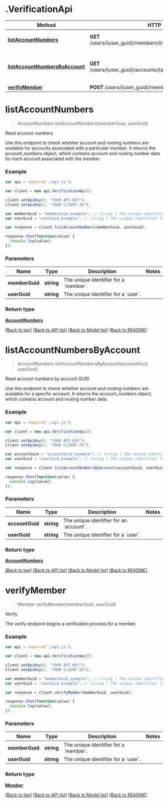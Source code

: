 # .VerificationApi

Method | HTTP request | Description
------------- | ------------- | -------------
[**listAccountNumbers**](VerificationApi.md#listAccountNumbers) | **GET** /users/{user_guid}/members/{member_guid}/account_numbers | Read account numbers
[**listAccountNumbersByAccount**](VerificationApi.md#listAccountNumbersByAccount) | **GET** /users/{user_guid}/accounts/{account_guid}/account_numbers | Read account numbers by account GUID
[**verifyMember**](VerificationApi.md#verifyMember) | **POST** /users/{user_guid}/members/{member_guid}/verify | Verify


# **listAccountNumbers**
> AccountNumbers listAccountNumbers(memberGuid, userGuid)

Read account numbers

Use this endpoint to check whether account and routing numbers are available for accounts associated with a particular member. It returns the account_numbers object, which contains account and routing number data for each account associated with the member.

### Example
```javascript
var api = require('./api.js');

var client = new api.VerificationApi();

client.setApiKey(0, "YOUR API-KEY");
client.setApiKey(1, "YOUR CLIENT-ID");

var memberGuid = "memberGuid_example"; // string | The unique identifier for a `member`.
var userGuid = "userGuid_example"; // string | The unique identifier for a `user`.

var response = client.listAccountNumbers(memberGuid, userGuid);

response.then(function(value) {
  console.log(value);
});
```

### Parameters

Name | Type | Description  | Notes
------------- | ------------- | ------------- | -------------
 **memberGuid** | **string**| The unique identifier for a &#x60;member&#x60;. | 
 **userGuid** | **string**| The unique identifier for a &#x60;user&#x60;. | 

### Return type

[**AccountNumbers**](AccountNumbers.md)

[[Back to top]](#) [[Back to API list]](../README.md#documentation-for-api-endpoints) [[Back to Model list]](../README.md#documentation-for-models) [[Back to README]](../README.md)

# **listAccountNumbersByAccount**
> AccountNumbers listAccountNumbersByAccount(accountGuid, userGuid)

Read account numbers by account GUID

Use this endpoint to check whether account and routing numbers are available for a specific account. It returns the account_numbers object, which contains account and routing number data.

### Example
```javascript
var api = require('./api.js');

var client = new api.VerificationApi();

client.setApiKey(0, "YOUR API-KEY");
client.setApiKey(1, "YOUR CLIENT-ID");

var accountGuid = "accountGuid_example"; // string | The unique identifier for an `account`.
var userGuid = "userGuid_example"; // string | The unique identifier for a `user`.

var response = client.listAccountNumbersByAccount(accountGuid, userGuid);

response.then(function(value) {
  console.log(value);
});
```

### Parameters

Name | Type | Description  | Notes
------------- | ------------- | ------------- | -------------
 **accountGuid** | **string**| The unique identifier for an &#x60;account&#x60;. | 
 **userGuid** | **string**| The unique identifier for a &#x60;user&#x60;. | 

### Return type

[**AccountNumbers**](AccountNumbers.md)

[[Back to top]](#) [[Back to API list]](../README.md#documentation-for-api-endpoints) [[Back to Model list]](../README.md#documentation-for-models) [[Back to README]](../README.md)

# **verifyMember**
> Member verifyMember(memberGuid, userGuid)

Verify

The verify endpoint begins a verification process for a member.

### Example
```javascript
var api = require('./api.js');

var client = new api.VerificationApi();

client.setApiKey(0, "YOUR API-KEY");
client.setApiKey(1, "YOUR CLIENT-ID");

var memberGuid = "memberGuid_example"; // string | The unique identifier for a `member`.
var userGuid = "userGuid_example"; // string | The unique identifier for a `user`.

var response = client.verifyMember(memberGuid, userGuid);

response.then(function(value) {
  console.log(value);
});
```

### Parameters

Name | Type | Description  | Notes
------------- | ------------- | ------------- | -------------
 **memberGuid** | **string**| The unique identifier for a &#x60;member&#x60;. | 
 **userGuid** | **string**| The unique identifier for a &#x60;user&#x60;. | 

### Return type

[**Member**](Member.md)

[[Back to top]](#) [[Back to API list]](../README.md#documentation-for-api-endpoints) [[Back to Model list]](../README.md#documentation-for-models) [[Back to README]](../README.md)

